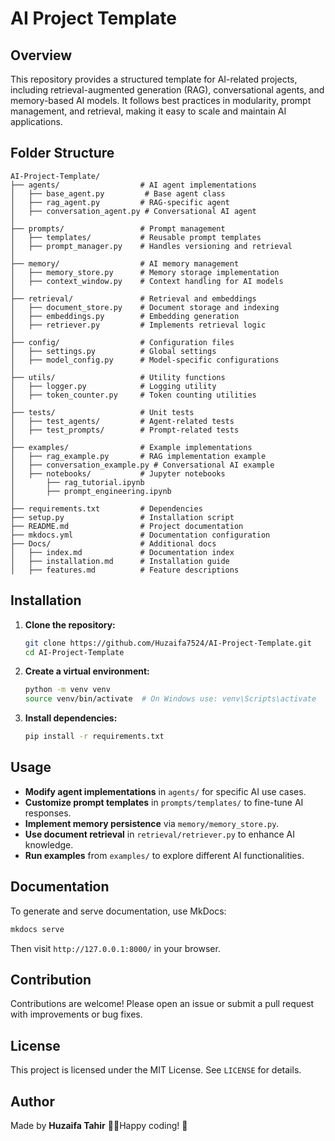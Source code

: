 # AI Project Template

## Overview
This repository provides a structured template for AI-related projects, including retrieval-augmented generation (RAG), conversational agents, and memory-based AI models. It follows best practices in modularity, prompt management, and retrieval, making it easy to scale and maintain AI applications.

## Folder Structure

```
AI-Project-Template/
├── agents/                  # AI agent implementations
│   ├── base_agent.py         # Base agent class
│   ├── rag_agent.py         # RAG-specific agent
│   ├── conversation_agent.py # Conversational AI agent
│
├── prompts/                 # Prompt management
│   ├── templates/           # Reusable prompt templates
│   ├── prompt_manager.py    # Handles versioning and retrieval
│
├── memory/                  # AI memory management
│   ├── memory_store.py      # Memory storage implementation
│   ├── context_window.py    # Context handling for AI models
│
├── retrieval/               # Retrieval and embeddings
│   ├── document_store.py    # Document storage and indexing
│   ├── embeddings.py        # Embedding generation
│   ├── retriever.py         # Implements retrieval logic
│
├── config/                  # Configuration files
│   ├── settings.py          # Global settings
│   ├── model_config.py      # Model-specific configurations
│
├── utils/                   # Utility functions
│   ├── logger.py            # Logging utility
│   ├── token_counter.py     # Token counting utilities
│
├── tests/                   # Unit tests
│   ├── test_agents/         # Agent-related tests
│   ├── test_prompts/        # Prompt-related tests
│
├── examples/                # Example implementations
│   ├── rag_example.py       # RAG implementation example
│   ├── conversation_example.py # Conversational AI example
│   ├── notebooks/           # Jupyter notebooks
│       ├── rag_tutorial.ipynb
│       ├── prompt_engineering.ipynb
│
├── requirements.txt         # Dependencies
├── setup.py                 # Installation script
├── README.md                # Project documentation
├── mkdocs.yml               # Documentation configuration
├── Docs/                    # Additional docs
│   ├── index.md             # Documentation index
│   ├── installation.md      # Installation guide
│   ├── features.md          # Feature descriptions
```

## Installation

1. **Clone the repository:**
   ```sh
   git clone https://github.com/Huzaifa7524/AI-Project-Template.git
   cd AI-Project-Template
   ```
2. **Create a virtual environment:**
   ```sh
   python -m venv venv
   source venv/bin/activate  # On Windows use: venv\Scripts\activate
   ```
3. **Install dependencies:**
   ```sh
   pip install -r requirements.txt
   ```

## Usage

- **Modify agent implementations** in `agents/` for specific AI use cases.
- **Customize prompt templates** in `prompts/templates/` to fine-tune AI responses.
- **Implement memory persistence** via `memory/memory_store.py`.
- **Use document retrieval** in `retrieval/retriever.py` to enhance AI knowledge.
- **Run examples** from `examples/` to explore different AI functionalities.

## Documentation
To generate and serve documentation, use MkDocs:
```sh
mkdocs serve
```
Then visit `http://127.0.0.1:8000/` in your browser.

## Contribution
Contributions are welcome! Please open an issue or submit a pull request with improvements or bug fixes.

## License
This project is licensed under the MIT License. See `LICENSE` for details.

## Author
Made by **Huzaifa Tahir** 👨‍💻Happy coding! 🚀

